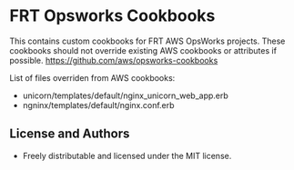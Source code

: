 FRT Opsworks Cookbooks
======================

This contains custom cookbooks for FRT AWS OpsWorks projects.  These cookbooks should not override existing AWS cookbooks or attributes if possible.
https://github.com/aws/opsworks-cookbooks

List of files overriden from AWS cookbooks:

- unicorn/templates/default/nginx_unicorn_web_app.erb
- ngninx/templates/default/nginx.conf.erb


License and Authors
-------------------
* Freely distributable and licensed under the MIT license.
